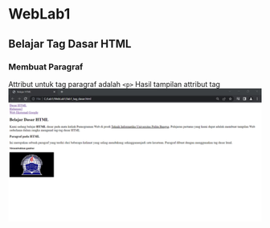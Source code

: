 # WebLab1
## Belajar Tag Dasar HTML

### Membuat Paragraf
Attribut untuk tag paragraf adalah `<p>`
Hasil tampilan attribut tag
![Gambar 1](Screenshoot/semua.png)
